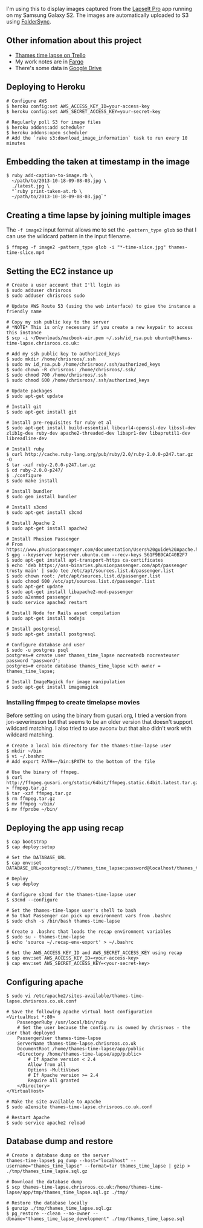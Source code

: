 I'm using this to display images captured from the [LapseIt Pro](https://play.google.com/store/apps/details?id=com.ui.LapseItPro&hl=en) app running on my Samsung Galaxy S2. The images are automatically uploaded to S3 using [FolderSync](https://play.google.com/store/apps/details?id=dk.tacit.android.foldersync.full&hl=en).

## Other infomation about this project

* [Thames time lapse on Trello](https://trello.com/b/lgEc0ano/thames-time-lapse)
* My work notes are in [Fargo](http://thamestimelapse.smallpict.com/)
* There's some data in [Google Drive](https://drive.google.com/folderview?id=0B1Vm0OBha2n1MHV4NVRXc1F1blU&usp=sharing)

## Deploying to Heroku

    # Configure AWS
    $ heroku config:set AWS_ACCESS_KEY_ID=your-access-key
    $ heroku config:set AWS_SECRET_ACCESS_KEY=your-secret-key

    # Regularly poll S3 for image files
    $ heroku addons:add scheduler
    $ heroku addons:open scheduler
    # Add the `rake s3:download_image_information` task to run every 10 minutes

## Embedding the taken at timestamp in the image

    $ ruby add-caption-to-image.rb \
      ~/path/to/2013-10-18-09-08-03.jpg \
      ./latest.jpg \
      "`ruby print-taken-at.rb \
      ~/path/to/2013-10-18-09-08-03.jpg`"

## Creating a time lapse by joining multiple images

The `-f image2` input format allows me to set the `-pattern_type glob` so that I can use the wildcard pattern in the input filename.

    $ ffmpeg -f image2 -pattern_type glob -i "*-time-slice.jpg" thames-time-slice.mp4

## Setting the EC2 instance up

    # Create a user account that I'll login as
    $ sudo adduser chrisroos
    $ sudo adduser chrisroos sudo

    # Update AWS Route 53 (using the web interface) to give the instance a friendly name

    # Copy my ssh public key to the server
    # *NOTE* This is only necessary if you create a new keypair to access this instance
    $ scp -i ~/Downloads/macbook-air.pem ~/.ssh/id_rsa.pub ubuntu@thames-time-lapse.chrisroos.co.uk:

    # Add my ssh public key to authorized_keys
    $ sudo mkdir /home/chrisroos/.ssh
    $ sudo mv id_rsa.pub /home/chrisroos/.ssh/authorized_keys
    $ sudo chown -R chrisroos: /home/chrisroos/.ssh/
    $ sudo chmod 700 /home/chrisroos/.ssh
    $ sudo chmod 600 /home/chrisroos/.ssh/authorized_keys

    # Update packages
    $ sudo apt-get update

    # Install git
    $ sudo apt-get install git

    # Install pre-requisites for ruby et al
    $ sudo apt-get install build-essential libcurl4-openssl-dev libssl-dev zlib1g-dev ruby-dev apache2-threaded-dev libapr1-dev libaprutil1-dev libreadline-dev

    # Install ruby
    $ curl http://cache.ruby-lang.org/pub/ruby/2.0/ruby-2.0.0-p247.tar.gz -O
    $ tar -xzf ruby-2.0.0-p247.tar.gz
    $ cd ruby-2.0.0-p247/
    $ ./configure
    $ sudo make install

    # Install bundler
    $ sudo gem install bundler

    # Install s3cmd
    $ sudo apt-get install s3cmd

    # Install Apache 2
    $ sudo apt-get install apache2

    # Install Phusion Passenger
    # From https://www.phusionpassenger.com/documentation/Users%20guide%20Apache.html#install_on_debian_ubuntu
    $ gpg --keyserver keyserver.ubuntu.com --recv-keys 561F9B9CAC40B2F7
    $ sudo apt-get install apt-transport-https ca-certificates
    $ echo 'deb https://oss-binaries.phusionpassenger.com/apt/passenger trusty main' | sudo tee /etc/apt/sources.list.d/passenger.list
    $ sudo chown root: /etc/apt/sources.list.d/passenger.list
    $ sudo chmod 600 /etc/apt/sources.list.d/passenger.list
    $ sudo apt-get update
    $ sudo apt-get install libapache2-mod-passenger
    $ sudo a2enmod passenger
    $ sudo service apache2 restart

    # Install Node for Rails asset compilation
    $ sudo apt-get install nodejs

    # Install postgresql
    $ sudo apt-get install postgresql

    # Configure database and user
    $ sudo -u postgres psql
    postgres=# create user thames_time_lapse nocreatedb nocreateuser password 'password';
    postgres=# create database thames_time_lapse with owner = thames_time_lapse;

    # Install ImageMagick for image manipulation
    $ sudo apt-get install imagemagick

### Installing ffmpeg to create timelapse movies

Before settling on using the binary from gusari.org, I tried a version from jon-severinsson but that seems to be an older version that doesn't support wildcard matching. I also tried to use avconv but that also didn't work with wildcard matching.

    # Create a local bin directory for the thames-time-lapse user
    $ mkdir ~/bin
    $ vi ~/.bashrc
    # Add export PATH=~/bin:$PATH to the bottom of the file

    # Use the binary of ffmpeg.
    $ curl http://ffmpeg.gusari.org/static/64bit/ffmpeg.static.64bit.latest.tar.gz > ffmpeg.tar.gz
    $ tar -xzf ffmpeg.tar.gz
    $ rm ffmpeg.tar.gz
    $ mv ffmpeg ~/bin/
    $ mv ffprobe ~/bin/

## Deploying the app using recap

    $ cap bootstrap
    $ cap deploy:setup

    # Set the DATABASE_URL
    $ cap env:set DATABASE_URL=postgresql://thames_time_lapse:password@localhost/thames_time_lapse

    # Deploy
    $ cap deploy

    # Configure s3cmd for the thames-time-lapse user
    $ s3cmd --configure

    # Set the thames-time-lapse user's shell to bash
    # So that Passenger can pick up environment vars from .bashrc
    $ sudo chsh -s /bin/bash thames-time-lapse

    # Create a .bashrc that loads the recap environment variables
    $ sudo su - thames-time-lapse
    $ echo 'source ~/.recap-env-export' > ~/.bashrc

    # Set the AWS_ACCESS_KEY_ID and AWS_SECRET_ACCESS_KEY using recap
    $ cap env:set AWS_ACCESS_KEY_ID=<your-access-key>
    $ cap env:set AWS_SECRET_ACCESS_KEY=<your-secret-key>

## Configuring apache

    $ sudo vi /etc/apache2/sites-available/thames-time-lapse.chrisroos.co.uk.conf

    # Save the following apache virtual host configuration
    <VirtualHost *:80>
        PassengerRuby /usr/local/bin/ruby
        # Set the user because the config.ru is owned by chrisroos - the user that deployed
        PassengerUser thames-time-lapse
        ServerName thames-time-lapse.chrisroos.co.uk
        DocumentRoot /home/thames-time-lapse/app/public
        <Directory /home/thames-time-lapse/app/public>
            # If Apache version < 2.4
            Allow from all
            Options -MultiViews
            # If Apache version >= 2.4
            Require all granted
        </Directory>
    </VirtualHost>

    # Make the site available to Apache
    $ sudo a2ensite thames-time-lapse.chrisroos.co.uk.conf

    # Restart Apache
    $ sudo service apache2 reload

## Database dump and restore

    # Create a database dump on the server
    thames-time-lapse$ pg_dump --host="localhost" --username="thames_time_lapse" --format=tar thames_time_lapse | gzip > ./tmp/thames_time_lapse.sql.gz

    # Download the database dump
    $ scp thames-time-lapse.chrisroos.co.uk:/home/thames-time-lapse/app/tmp/thames_time_lapse.sql.gz ./tmp/

    # Restore the database locally
    $ gunzip ./tmp/thames_time_lapse.sql.gz
    $ pg_restore --clean --no-owner --dbname="thames_time_lapse_development" ./tmp/thames_time_lapse.sql
